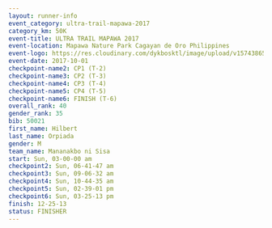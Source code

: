 ```yaml
---
layout: runner-info 
event_category: ultra-trail-mapawa-2017 
category_km: 50K 
event-title: ULTRA TRAIL MAPAWA 2017 
event-location: Mapawa Nature Park Cagayan de Oro Philippines 
event-logo: https://res.cloudinary.com/dykbosktl/image/upload/v1574386563/Logo/image-asset_plfjxn.jpg 
event-date: 2017-10-01 
checkpoint-name2: CP1 (T-2) 
checkpoint-name3: CP2 (T-3) 
checkpoint-name4: CP3 (T-4) 
checkpoint-name5: CP4 (T-5) 
checkpoint-name6: FINISH (T-6) 
overall_rank: 40
gender_rank: 35
bib: 50021
first_name: Hilbert
last_name: Orpiada
gender: M
team_name: Mananakbo ni Sisa
start: Sun, 03-00-00 am
checkpoint2: Sun, 06-41-47 am
checkpoint3: Sun, 09-06-32 am
checkpoint4: Sun, 10-44-35 am
checkpoint5: Sun, 02-39-01 pm
checkpoint6: Sun, 03-25-13 pm
finish: 12-25-13
status: FINISHER
---
```

